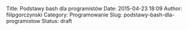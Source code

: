 Title: Podstawy bash dla programistów
Date: 2015-04-23 18:09
Author: filipgorczynski
Category: Programowanie
Slug: podstawy-bash-dla-programistow
Status: draft


